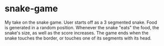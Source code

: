 # snake-game

My take on the snake game.
User starts off as a 3 segmented snake.
Food is generated in a random position.
Whenever the snake "eats" the food, the snake's size, as
well as the score increases.
The game ends when the snake touches the border, or 
touches one of its segments with its head.